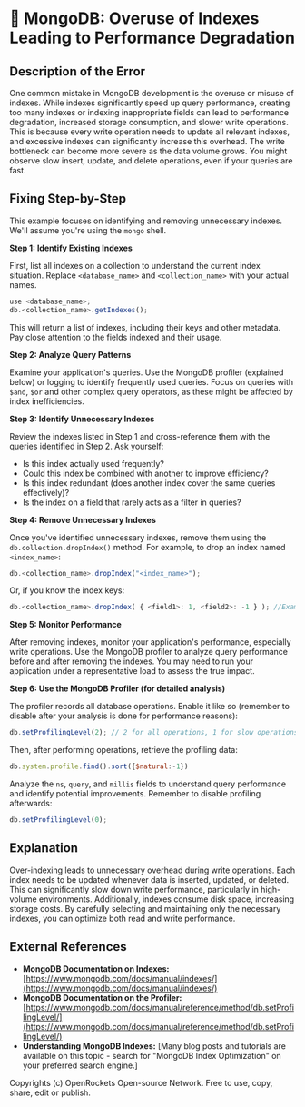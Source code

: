 # 🐞 MongoDB: Overuse of Indexes Leading to Performance Degradation


## Description of the Error

One common mistake in MongoDB development is the overuse or misuse of indexes. While indexes significantly speed up query performance, creating too many indexes or indexing inappropriate fields can lead to performance degradation, increased storage consumption, and slower write operations.  This is because every write operation needs to update all relevant indexes, and excessive indexes can significantly increase this overhead.  The write bottleneck can become more severe as the data volume grows.  You might observe slow insert, update, and delete operations, even if your queries are fast.


## Fixing Step-by-Step

This example focuses on identifying and removing unnecessary indexes.  We'll assume you're using the `mongo` shell.


**Step 1: Identify Existing Indexes**

First, list all indexes on a collection to understand the current index situation. Replace `<database_name>` and `<collection_name>` with your actual names.

```javascript
use <database_name>;
db.<collection_name>.getIndexes();
```

This will return a list of indexes, including their keys and other metadata.  Pay close attention to the fields indexed and their usage.

**Step 2: Analyze Query Patterns**

Examine your application's queries.  Use the MongoDB profiler (explained below) or logging to identify frequently used queries.  Focus on queries with `$and`, `$or` and other complex query operators, as these might be affected by index inefficiencies.


**Step 3:  Identify Unnecessary Indexes**

Review the indexes listed in Step 1 and cross-reference them with the queries identified in Step 2.  Ask yourself:

* Is this index actually used frequently?
* Could this index be combined with another to improve efficiency?
* Is this index redundant (does another index cover the same queries effectively)?
* Is the index on a field that rarely acts as a filter in queries?

**Step 4: Remove Unnecessary Indexes**

Once you've identified unnecessary indexes, remove them using the `db.collection.dropIndex()` method. For example, to drop an index named `<index_name>`:

```javascript
db.<collection_name>.dropIndex("<index_name>");
```

Or, if you know the index keys:

```javascript
db.<collection_name>.dropIndex( { <field1>: 1, <field2>: -1 } ); //Example
```

**Step 5: Monitor Performance**

After removing indexes, monitor your application's performance, especially write operations. Use the MongoDB profiler to analyze query performance before and after removing the indexes. You may need to run your application under a representative load to assess the true impact.

**Step 6:  Use the MongoDB Profiler (for detailed analysis)**

The profiler records all database operations.  Enable it like so (remember to disable after your analysis is done for performance reasons):

```javascript
db.setProfilingLevel(2); // 2 for all operations, 1 for slow operations
```

Then, after performing operations, retrieve the profiling data:

```javascript
db.system.profile.find().sort({$natural:-1})
```

Analyze the `ns`, `query`, and `millis` fields to understand query performance and identify potential improvements.  Remember to disable profiling afterwards:

```javascript
db.setProfilingLevel(0);
```



## Explanation

Over-indexing leads to unnecessary overhead during write operations.  Each index needs to be updated whenever data is inserted, updated, or deleted.  This can significantly slow down write performance, particularly in high-volume environments.  Additionally, indexes consume disk space, increasing storage costs.  By carefully selecting and maintaining only the necessary indexes, you can optimize both read and write performance.


## External References

* **MongoDB Documentation on Indexes:** [https://www.mongodb.com/docs/manual/indexes/](https://www.mongodb.com/docs/manual/indexes/)
* **MongoDB Documentation on the Profiler:** [https://www.mongodb.com/docs/manual/reference/method/db.setProfilingLevel/](https://www.mongodb.com/docs/manual/reference/method/db.setProfilingLevel/)
* **Understanding MongoDB Indexes:** [Many blog posts and tutorials are available on this topic - search for "MongoDB Index Optimization" on your preferred search engine.]



Copyrights (c) OpenRockets Open-source Network. Free to use, copy, share, edit or publish.

